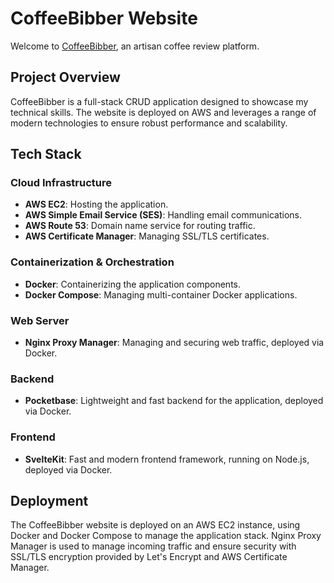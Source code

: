 # CoffeeBibber Website

Welcome to [CoffeeBibber](https://coffeebibber.com), an artisan coffee review platform.

## Project Overview

CoffeeBibber is a full-stack CRUD application designed to showcase my technical skills. The website is deployed on AWS and leverages a range of modern technologies to ensure robust performance and scalability.

## Tech Stack

### Cloud Infrastructure

- **AWS EC2**: Hosting the application.
- **AWS Simple Email Service (SES)**: Handling email communications.
- **AWS Route 53**: Domain name service for routing traffic.
- **AWS Certificate Manager**: Managing SSL/TLS certificates.

### Containerization & Orchestration

- **Docker**: Containerizing the application components.
- **Docker Compose**: Managing multi-container Docker applications.

### Web Server

- **Nginx Proxy Manager**: Managing and securing web traffic, deployed via Docker.

### Backend

- **Pocketbase**: Lightweight and fast backend for the application, deployed via Docker.

### Frontend

- **SvelteKit**: Fast and modern frontend framework, running on Node.js, deployed via Docker.

## Deployment

The CoffeeBibber website is deployed on an AWS EC2 instance, using Docker and Docker Compose to manage the application stack. Nginx Proxy Manager is used to manage incoming traffic and ensure security with SSL/TLS encryption provided by Let's Encrypt and AWS Certificate Manager.

